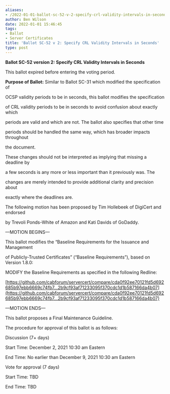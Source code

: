 ```yaml
---
aliases:
- /2022-01-01-ballot-sc-52-v-2-specify-crl-validity-intervals-in-seconds/
author: Ben Wilson
date: 2022-01-01 15:46:45
tags:
- Ballot
- Server Certificates
title: 'Ballot SC-52 v 2: Specify CRL Validity Intervals in Seconds'
type: post
---
```


**Ballot SC-52 version 2: Specify CRL Validity Intervals in Seconds**

This ballot expired before entering the voting period.

**Purpose of Ballot:** Similar to Ballot SC-31 which modified the specification of

OCSP validity periods to be in seconds, this ballot modifies the specification

of CRL validity periods to be in seconds to avoid confusion about exactly which

periods are valid and which are not. The ballot also specifies that other time

periods should be handled the same way, which has broader impacts throughout

the document.

These changes should not be interpreted as implying that missing a deadline by

a few seconds is any more or less important than it previously was. The

changes are merely intended to provide additional clarity and precision about

exactly where the deadlines are.

The following motion has been proposed by Tim Hollebeek of DigiCert and endorsed

by Trevoli Ponds-White of Amazon and Kati Davids of GoDaddy.

—MOTION BEGINS—

This ballot modifies the “Baseline Requirements for the Issuance and Management

of Publicly-Trusted Certificates” (“Baseline Requirements”), based on Version 1.8.0:

MODIFY the Baseline Requirements as specified in the following Redline:

[https://github.com/cabforum/servercert/compare/cda0f92ee70121fd5d692685b97ebb6669c74fb7…2b9cf93af71233095f370cdc1d1b587166da4b07](https://github.com/cabforum/servercert/compare/cda0f92ee70121fd5d692685b97ebb6669c74fb7...2b9cf93af71233095f370cdc1d1b587166da4b07)

—MOTION ENDS—

This ballot proposes a Final Maintenance Guideline.

The procedure for approval of this ballot is as follows:

Discussion (7+ days)

Start Time: December 2, 2021 10:30 am Eastern

End Time: No earlier than December 9, 2021 10:30 am Eastern

Vote for approval (7 days)

Start Time: TBD

End Time: TBD